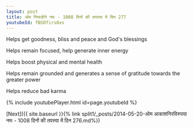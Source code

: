 ```yaml
---
layout: post
title: ओम निभाडीने नमः - 1008 दिनों की तपस्या में दिन 277
youtubeId: fBSDfirs0xs
---
```

 
 
Helps get goodness, bliss and peace and God's blessings
 
Helps remain focused, help generate inner energy 
 
Helps boost physical and mental health 
 
Helps remain grounded and generates a sense of gratitude towards the greater power 
 
Helps reduce bad karma
 
 
 
 


{% include youtubePlayer.html id=page.youtubeId %}
 
[Next]({{ site.baseurl }}{% link  split1/_posts/2014-05-20-ओम आकाशनिरविरुपया नमः - 1008 दिनों की तपस्या में दिन 276.md%})
 
